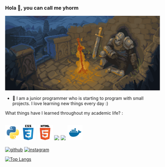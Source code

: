 ### Hola 👋, you can call me yhorm
![](https://github.com/yhorm4884/yhorm4884/blob/main/img/default_background.gif)

- 🔭 I am a junior programmer who is starting to program with small projects. I love learning new things every day :)

What things have I learned throughout my academic life? : 

<img src="https://raw.githubusercontent.com/devicons/devicon/master/icons/python/python-original.svg" width=50px /><img src="https://raw.githubusercontent.com/devicons/devicon/master/icons/css3/css3-original-wordmark.svg" width=50px />
<img src="https://raw.githubusercontent.com/devicons/devicon/master/icons/html5/html5-original-wordmark.svg" width=50px/>
<img src="https://camo.githubusercontent.com/ee7eb3b1382e2f3451d71525df94109221b99ae84032afeaa04ab03e0793af68/68747470733a2f2f63646e2e69636f6e73636f75742e636f6d2f69636f6e2f667265652f706e672d3132382f6a6176617363726970742d333632393434392d333033313531322e706e67" width=50px />
<img src="https://camo.githubusercontent.com/f615336a23e52e530194bd902424ceba1542d4976f3968d1697f1169fe5a5678/68747470733a2f2f7777772e7068702e6e65742f696d616765732f6c6f676f732f7068702d6c6f676f2e737667" width=50px />
<img src="https://github.com/yhorm4884/yhorm4884/blob/552daf01a4ec1fa847d1ad60ab507f559496d2ca/img/docker-svgrepo-com.svg" width=50px />
----

[<img src='https://cdn.jsdelivr.net/npm/simple-icons@3.0.1/icons/github.svg' alt='github' height='40'>](https://github.com/yhorm4884)  [<img src='https://cdn.jsdelivr.net/npm/simple-icons@3.0.1/icons/instagram.svg' alt='instagram' height='40'>](https://www.instagram.com/__badsim__/)  

[![Top Langs](https://github-readme-stats.vercel.app/api/top-langs/?username=yhorm4884)](https://github.com/anuraghazra/github-readme-stats)

